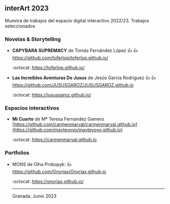 ## interArt 2023

Muestra de trabajos del espacio digital interactivo 2022/23. Trabajos seleccionados





### Novelas & Storytelling

* **CAPYBARA SUPREMACY** de Tomás Fernández López :+1: :+1:  https://github.com/toferlop/toferlop.github.io/


   :octocat: https://toferlop.github.io/
   
   
 *  **Las Increíbles Aventuras De Jusus** de Jesús García Rodríguez  :+1: :+1:  https://github.com/JUSUSGAROZ/JUSUSGAROZ.github.io
 
      :octocat:   https://jususgaroz.github.io/
   
   
   


### Espacios interactivos 


*  **Mi Cuarto** de Mª Teresa Fernandez Gamero    [https://github.com/carmenmarval/carmenmarval.github.io](https://github.com/mayteyoyo/mayteyoyo.github.io)

   :octocat: [https://carmenmarval.github.io  ](https://mayteyoyo.github.io/)









### Portfolios

* MONS de Olha Prokopyk:   :+1: https://github.com/Onyriax/Onyriax.github.io 

  :octocat: https://onyriax.github.io/
 
  
  ----
  
  
  Granada, Junio 2023
  
